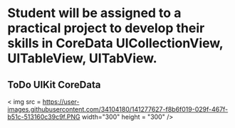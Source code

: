 # Student will be assigned to a practical project to develop their skills in CoreData UICollectionView, UITableView, UITabView. 


## ToDo UIKit CoreData

< img src = https://user-images.githubusercontent.com/34104180/141277627-f8b6f019-029f-467f-b51c-513160c39c9f.PNG width="300" height = "300" />

